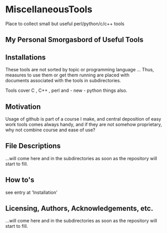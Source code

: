 # MiscellaneousTools

Place to collect small but useful perl/python/c/c++ tools

## My Personal Smorgasbord of Useful Tools

## Installations

These tools are not sorted by topic or programming language ...
Thus, measures to use them or get them running are placed with  
documents associated with the tools in subdirectories.

Tools cover C , C++ , perl and - new - python things also.

## Motivation

Usage of github is part of a course I make, and central deposition of easy work tools 
comes always handy, and if they are not somehow proprietary, why not combine
course and ease of use?

## File Descriptions

...will come here and in the subdirectories as soon as the repository will start to fill.

## How to's 

see entry at 'Installation'

## Licensing, Authors, Acknowledgements, etc.

...will come here and in the subdirectories as soon as the repository will start to fill.

